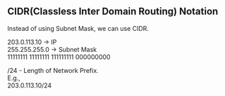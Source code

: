 ## CIDR(Classless Inter Domain Routing) Notation

Instead of using Subnet Mask, we can use CIDR.  

203.0.113.10 -> IP  
255.255.255.0 -> Subnet Mask  
11111111 11111111 111111111 000000000  

/24 - Length of Network Prefix.  
E.g.,  
203.0.113.10/24

